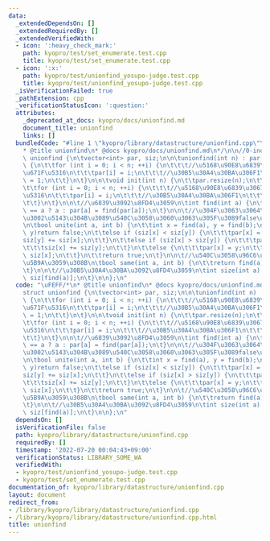 ```yaml
---
data:
  _extendedDependsOn: []
  _extendedRequiredBy: []
  _extendedVerifiedWith:
  - icon: ':heavy_check_mark:'
    path: kyopro/test/set_enumerate.test.cpp
    title: kyopro/test/set_enumerate.test.cpp
  - icon: ':x:'
    path: kyopro/test/unionfind_yosupo-judge.test.cpp
    title: kyopro/test/unionfind_yosupo-judge.test.cpp
  _isVerificationFailed: true
  _pathExtension: cpp
  _verificationStatusIcon: ':question:'
  attributes:
    _deprecated_at_docs: kyopro/docs/unionfind.md
    document_title: unionfind
    links: []
  bundledCode: "#line 1 \"kyopro/library/datastructure/unionfind.cpp\"\n\uFEFF/*\n\
    * @title unionfind\n* @docs kyopro/docs/unionfind.md\n*/\n\n//0-indexed\nstruct\
    \ unionfind {\n\tvector<int> par, siz;\n\n\tunionfind(int n) : par(n), siz(n)\
    \ {\n\t\tfor (int i = 0; i < n; ++i) {\n\t\t\t//\u5168\u90E8\u6839\u3067\u521D\
    \u671F\u5316\n\t\t\tpar[i] = i;\n\t\t\t//\u30B5\u30A4\u30BA\u306F1\n\t\t\tsiz[i]\
    \ = 1;\n\t\t}\n\t}\n\n\tvoid init(int n) {\n\t\tpar.resize(n);\n\t\tsiz.resize(n);\n\
    \t\tfor (int i = 0; i < n; ++i) {\n\t\t\t//\u5168\u90E8\u6839\u3067\u521D\u671F\
    \u5316\n\t\t\tpar[i] = i;\n\t\t\t//\u30B5\u30A4\u30BA\u306F1\n\t\t\tsiz[i] = 1;\n\
    \t\t}\n\t}\n\n\t//\u6839\u3092\u8FD4\u3059\n\tint find(int a) {\n\t\treturn par[a]\
    \ == a ? a : par[a] = find(par[a]);\n\t}\n\n\t//\u304F\u3063\u3064\u3051\u308B\
    \u3002\u5143\u304B\u3089\u540C\u3058\u3060\u3063\u305F\u3089false\u3092\u8FD4\u3059\
    \n\tbool unite(int a, int b) {\n\t\tint x = find(a), y = find(b);\n\t\tif (x ==\
    \ y)return false;\n\t\telse if (siz[x] < siz[y]) {\n\t\t\tpar[x] = y;\n\t\t\t\
    siz[y] += siz[x];\n\t\t}\n\t\telse if (siz[x] > siz[y]) {\n\t\t\tpar[y] = x;\n\
    \t\t\tsiz[x] += siz[y];\n\t\t}\n\t\telse {\n\t\t\tpar[x] = y;\n\t\t\tsiz[y] +=\
    \ siz[x];\n\t\t}\n\t\treturn true;\n\t}\n\n\t//\u540C\u3058\u96C6\u5408\u304B\u5224\
    \u5B9A\u3059\u308B\n\tbool same(int a, int b) {\n\t\treturn find(a) == find(b);\n\
    \t}\n\n\t//\u30B5\u30A4\u30BA\u3092\u8FD4\u3059\n\tint size(int a) {\n\t\treturn\
    \ siz[find(a)];\n\t}\n\n};\n"
  code: "\uFEFF/*\n* @title unionfind\n* @docs kyopro/docs/unionfind.md\n*/\n\n//0-indexed\n\
    struct unionfind {\n\tvector<int> par, siz;\n\n\tunionfind(int n) : par(n), siz(n)\
    \ {\n\t\tfor (int i = 0; i < n; ++i) {\n\t\t\t//\u5168\u90E8\u6839\u3067\u521D\
    \u671F\u5316\n\t\t\tpar[i] = i;\n\t\t\t//\u30B5\u30A4\u30BA\u306F1\n\t\t\tsiz[i]\
    \ = 1;\n\t\t}\n\t}\n\n\tvoid init(int n) {\n\t\tpar.resize(n);\n\t\tsiz.resize(n);\n\
    \t\tfor (int i = 0; i < n; ++i) {\n\t\t\t//\u5168\u90E8\u6839\u3067\u521D\u671F\
    \u5316\n\t\t\tpar[i] = i;\n\t\t\t//\u30B5\u30A4\u30BA\u306F1\n\t\t\tsiz[i] = 1;\n\
    \t\t}\n\t}\n\n\t//\u6839\u3092\u8FD4\u3059\n\tint find(int a) {\n\t\treturn par[a]\
    \ == a ? a : par[a] = find(par[a]);\n\t}\n\n\t//\u304F\u3063\u3064\u3051\u308B\
    \u3002\u5143\u304B\u3089\u540C\u3058\u3060\u3063\u305F\u3089false\u3092\u8FD4\u3059\
    \n\tbool unite(int a, int b) {\n\t\tint x = find(a), y = find(b);\n\t\tif (x ==\
    \ y)return false;\n\t\telse if (siz[x] < siz[y]) {\n\t\t\tpar[x] = y;\n\t\t\t\
    siz[y] += siz[x];\n\t\t}\n\t\telse if (siz[x] > siz[y]) {\n\t\t\tpar[y] = x;\n\
    \t\t\tsiz[x] += siz[y];\n\t\t}\n\t\telse {\n\t\t\tpar[x] = y;\n\t\t\tsiz[y] +=\
    \ siz[x];\n\t\t}\n\t\treturn true;\n\t}\n\n\t//\u540C\u3058\u96C6\u5408\u304B\u5224\
    \u5B9A\u3059\u308B\n\tbool same(int a, int b) {\n\t\treturn find(a) == find(b);\n\
    \t}\n\n\t//\u30B5\u30A4\u30BA\u3092\u8FD4\u3059\n\tint size(int a) {\n\t\treturn\
    \ siz[find(a)];\n\t}\n\n};\n"
  dependsOn: []
  isVerificationFile: false
  path: kyopro/library/datastructure/unionfind.cpp
  requiredBy: []
  timestamp: '2022-07-20 00:04:43+09:00'
  verificationStatus: LIBRARY_SOME_WA
  verifiedWith:
  - kyopro/test/unionfind_yosupo-judge.test.cpp
  - kyopro/test/set_enumerate.test.cpp
documentation_of: kyopro/library/datastructure/unionfind.cpp
layout: document
redirect_from:
- /library/kyopro/library/datastructure/unionfind.cpp
- /library/kyopro/library/datastructure/unionfind.cpp.html
title: unionfind
---
```

﻿